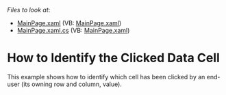 <!-- default file list -->
*Files to look at*:

* [MainPage.xaml](./CS/AgDataGrid_CellClick/MainPage.xaml) (VB: [MainPage.xaml](./VB/AgDataGrid_CellClick/MainPage.xaml))
* [MainPage.xaml.cs](./CS/AgDataGrid_CellClick/MainPage.xaml.cs) (VB: [MainPage.xaml](./VB/AgDataGrid_CellClick/MainPage.xaml))
<!-- default file list end -->
# How to Identify the Clicked Data Cell


<p>This example shows how to identify which cell has been clicked by an end-user (its owning row and column, value).</p>

<br/>


